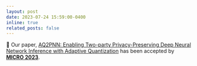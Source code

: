 ```yaml
---
layout: post
date: 2023-07-24 15:59:00-0400
inline: true
related_posts: false
---
```


:tada: Our paper, [AQ2PNN: Enabling Two-party Privacy-Preserving Deep Neural Network Inference with Adaptive Quantization](https://microarch.org/micro56/program/index.php) has been accepted by [**MICRO 2023**](https://dl.acm.org/doi/10.1145/3613424.3614297).
